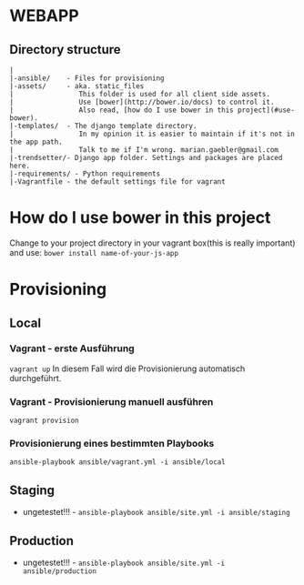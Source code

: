 # WEBAPP
## Directory structure

```text
|
|-ansible/    - Files for provisioning
|-assets/     - aka. static_files 
|                This folder is used for all client side assets. 
|                Use [bower](http://bower.io/docs) to control it. 
|                Also read, [how do I use bower in this project](#use-bower).
|-templates/  - The django template directory. 
|                In my opinion it is easier to maintain if it's not in the app path. 
|                Talk to me if I'm wrong. marian.gaebler@gmail.com
|-trendsetter/- Django app folder. Settings and packages are placed here. 
|-requirements/ - Python requirements
|-Vagrantfile - the default settings file for vagrant
```


# How do I use bower in this project <a name='use-bower' />
Change to your project directory in your vagrant box(this is really important) and use:
``bower install name-of-your-js-app``


# Provisioning

## Local

### Vagrant - erste Ausführung
``vagrant up``
In diesem Fall wird die Provisionierung automatisch durchgeführt.

### Vagrant - Provisionierung manuell ausführen
``vagrant provision``

### Provisionierung eines bestimmten Playbooks
``ansible-playbook ansible/vagrant.yml -i ansible/local``


## Staging
- ungetestet!!! -
``ansible-playbook ansible/site.yml -i ansible/staging``

## Production
- ungetestet!!! -
``ansible-playbook ansible/site.yml -i ansible/production``